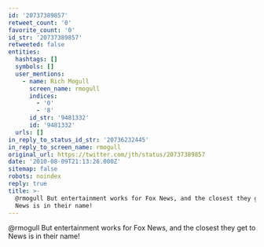 ```yaml
---
id: '20737389857'
retweet_count: '0'
favorite_count: '0'
id_str: '20737389857'
retweeted: false
entities:
  hashtags: []
  symbols: []
  user_mentions:
    - name: Rich Mogull
      screen_name: rmogull
      indices:
        - '0'
        - '8'
      id_str: '9481332'
      id: '9481332'
  urls: []
in_reply_to_status_id_str: '20736232445'
in_reply_to_screen_name: rmogull
original_url: https://twitter.com/jth/status/20737389857
date: '2010-08-09T21:13:26.000Z'
sitemap: false
robots: noindex
reply: true
title: >-
  @rmogull But entertainment works for Fox News, and the closest they get to
  News is in their name!
---
```


@rmogull But entertainment works for Fox News, and the closest they get to News is in their name!